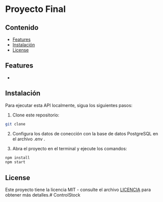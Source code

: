 # Proyecto Final

## 

## Contenido

- [Features](#features)
- [Instalación](#instalación)
- [License](#license)

## Features

- 


## Instalación

Para ejecutar esta API localmente, sigua los siguientes pasos:

1. Clone este repositorio:

```bash
git clone 

```

2. Configura los datos de conección con la base de datos PostgreSQL en el archivo .env .

3. Abra el proyecto en el terminal y ejecute los comandos:

```bash
npm install
npm start
```

## License

Este proyecto tiene la licencia MIT - consulte el archivo [LICENCIA](/LICENCIA) para obtener más detalles.# ControlStock
